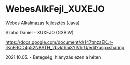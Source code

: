 # WebesAlkFejl_XUXEJO
Webes Alkalmazás fejlesztés (Java)

Szabó Dániel - XUXEJO (G3BIW)

https://docs.google.com/document/d/147tmzaEKJr-rKnERCD4p52NBATH_2bvkth5i3YlVhrU/edit?usp=sharing

2021.10.05. - Betegség, hiányzás ezen a héten
